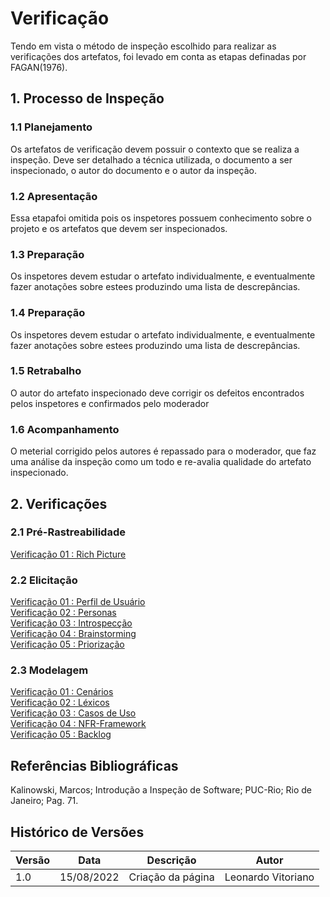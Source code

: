# Verificação

Tendo em vista o método de inspeção escolhido para realizar as verificações dos artefatos,
foi levado em conta as etapas definadas por FAGAN(1976).
## 1. Processo de Inspeção

### 1.1 Planejamento

Os artefatos de verificação devem possuir o contexto que se realiza a inspeção. Deve
ser detalhado a técnica utilizada, o documento a ser inspecionado, o autor do documento e 
o autor da inspeção.

### 1.2 Apresentação

Essa etapafoi omitida pois os inspetores possuem conhecimento sobre o projeto e os artefatos que devem
ser inspecionados.

### 1.3 Preparação

Os inspetores devem estudar o artefato individualmente, e eventualmente fazer anotações sobre estees produzindo
uma lista de descrepâncias.

### 1.4 Preparação

Os inspetores devem estudar o artefato individualmente, e eventualmente fazer anotações sobre estees produzindo
uma lista de descrepâncias.

### 1.5 Retrabalho

O autor do artefato inspecionado deve corrigir os defeitos encontrados pelos inspetores e confirmados pelo moderador

### 1.6 Acompanhamento

O meterial corrigido pelos autores é repassado para o moderador, que faz uma análise da inspeção como um todo e re-avalia
qualidade do artefato inspecionado.

## 2. Verificações

### 2.1 Pré-Rastreabilidade

[Verificação 01 : Rich Picture](analise/verificacoes/verif_richPicture.md)<br>

### 2.2 Elicitação

[Verificação 01 : Perfil de Usuário](analise/verificacoes/verificacao_perfil_de_usuario.md)<br>
[Verificação 02 : Personas](analise/verificacoes/verificacao_personas.md)<br>
[Verificação 03 : Introspecção](analise/verificacoes/verificacao_introspeccao)<br>
[Verificação 04 : Brainstorming](analise/verificacoes/verificacao_brainstorming.md)<br>
[Verificação 05 : Priorização](analise/verificacoes/verificacao_priorizacao)<br>


### 2.3 Modelagem

[Verificação 01 : Cenários](analise/verificacoes/verif_cenarios.md)<br>
[Verificação 02 : Léxicos](analise/verificacoes/verificacao_lexicos)<br>
[Verificação 03 : Casos de Uso](analise/verificacoes/verif_casosUso.md)<br>
[Verificação 04 : NFR-Framework](analise/verificacoes/verificação_nfr_framework.md)<br>
[Verificação 05 : Backlog](analise/verificacoes/verificacao_backlog.md)<br>


## Referências Bibliográficas

Kalinowski, Marcos; Introdução a Inspeção de Software; PUC-Rio; Rio de Janeiro; Pag. 71.

## Histórico de Versões

| Versão | Data       | Descrição         | Autor              |
| ------ | ---------- | ----------------- | ------------------ |
| 1.0    | 15/08/2022 | Criação da página | Leonardo Vitoriano |
